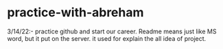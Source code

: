 # practice-with-abreham
3/14/22:- practice github and start our career.  Readme means just like MS word, but it put on the server. it used for explain the all idea of project.
